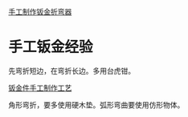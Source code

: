 
[手工制作钣金折弯器](https://haokan.baidu.com/v?pd=wisenatural&vid=3156855818125321691)


# 手工钣金经验

先弯折短边，在弯折长边。多用台虎钳。

[钣金件手工制作工艺](http://www.360doc.com/content/16/0627/19/4493397_571202380.shtml)

角形弯折，要多使用硬木垫。弧形弯曲要使用仿形物体。